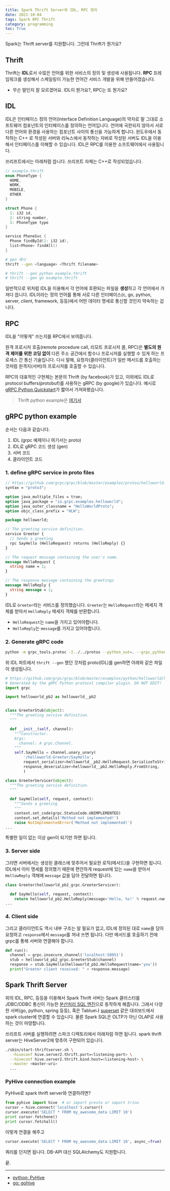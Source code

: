 ```yaml
---
title: Spark Thrift Server와 IDL, RPC 정리
date: 2021-10-04
tags: Spark RPC Thrift
category: programming
toc: True
---
```


Spark는 Thrift server를 지원합니다. 그런데 Thrift가 뭔가요?

## Thrift

Thrift는 **IDL**로서 수많은 언어를 위한 서비스의 정의 및 생성에 사용됩니다. **RPC** 프레임워크를 생성해서 스케일링이 가능한 언어간 서비스 개발을 위해 만들어졌습니다.

* 무슨 말인지 잘 모르겠어요. IDL이 뭔가요?, RPC는 또 뭔가요?

## IDL

IDL은 인터페이스 정의 언어(Interface Definition Language)의 약자로 말 그대로 소프트웨어 컴포넌트의 인터페이스를 정의하는 언어입니다. 언어에 국한되지 않아서 서로 다른 언어와 환경을 사용하는 컴포넌트 사이의 통신을 가능하게 합니다. 윈도우에서 동작하는 C++ 로 작성된 서버와 리눅스에서 동작하는 자바로 작성된 서버도 IDL을 이용해서 인터페이스를 이해할 수 있습니다. IDL은 RPC를 이용한 소프트웨어에서 사용됩니다.

쓰리프트에서는 아래처럼 씁니다. 쓰리프트 자체는 C++로 작성되었습니다.

```c++
// example.thrift
enum PhoneType {
  HOME,
  WORK,
  MOBILE,
  OTHER
}

struct Phone {
  1: i32 id,
  2: string number,
  3: PhoneType type
}

service PhoneSvc {
  Phone findById(1: i32 id),
  list<Phone> findAll()
}
```

```sh
# gen 예시
thrift --gen <language> <Thrift filename>

# thrift --gen python example.thrift
# thrift --gen go example.thrift
```

일반적으로 위처럼 IDL을 이용해서 각 언어에 호환되는 파일을 **생성**하고 각 언어에서 가져다 씁니다. IDL이라는 정의 언어를 통해 서로 다른 인터페이스(c, go, python, server, client, framework, 등등)에서 어떤 데이터 명세로 통신할 것인지 약속하는 겁니다.

## RPC

IDL을 "어떻게" 쓰는지를 RPC에서 보여줍니다.

원격 프로시저 호출(remote procedure call, 리모트 프로시저 콜, RPC)은 **별도의 원격 제어를 위한 코딩 없이** 다른 주소 공간에서 함수나 프로시저를 실행할 수 있게 하는 프로세스 간 통신 기술입니다. 다시 말해, 요청자(클라이언트)가 일반 메서드를 호출하는 것처럼 원격지(서버)의 프로시저를 호출할 수 있습니다.

RPC의 대표적인 구현체는 본문의 Thrift (by facebook)가 있고, 이외에도 IDL로 protocol buffers(protobuf)를 사용하는 gRPC (by google)가 있습니다. 예시로 [gRPC Python Quickstart](https://grpc.io/docs/languages/python/quickstart/)가 짧아서 가져와봤습니다.

> Thrift python example은 [여기서](https://thrift.apache.org/tutorial/py.html)

## gRPC python example

순서는 다음과 같습니다.

1. IDL (grpc 예제이니 여기서는 proto)
2. IDL로 gRPC 코드 생성 (gen)
3. 서버 코드
4. 클라이언트 코드

### 1. define gRPC service in proto files

```proto
// https://github.com/grpc/grpc/blob/master/examples/protos/helloworld.proto
syntax = "proto3";

option java_multiple_files = true;
option java_package = "io.grpc.examples.helloworld";
option java_outer_classname = "HelloWorldProto";
option objc_class_prefix = "HLW";

package helloworld;

// The greeting service definition.
service Greeter {
  // Sends a greeting
  rpc SayHello (HelloRequest) returns (HelloReply) {}
}

// The request message containing the user's name.
message HelloRequest {
  string name = 1;
}

// The response message containing the greetings
message HelloReply {
  string message = 1;
}
```

IDL로 `Greeter`라는 서비스를 정의했습니다. `Greeter`는 `HelloRequest`라는 메세지 객체를 받아서 `HelloReply` 메세지 객체를 반환합니다.

* `HelloRequest`는 `name`을 가지고 있어야합니다.
* `HelloReply`는 `message`를 가지고 있어야합니다.

### 2. Generate gRPC code

```sh
python -m grpc_tools.protoc -I../../protos --python_out=. --grpc_python_out=. ../../protos/helloworld.proto
```

위 IDL 파트에서 `thrift --gen` 했던 것처럼 proto(IDL)를 gen하면 아래와 같은 파일이 생성됩니다.

```python
# https://github.com/grpc/grpc/blob/master/examples/python/helloworld/helloworld_pb2_grpc.py
# Generated by the gRPC Python protocol compiler plugin. DO NOT EDIT!
import grpc

import helloworld_pb2 as helloworld__pb2


class GreeterStub(object):
  """The greeting service definition.
  """

  def __init__(self, channel):
    """Constructor.
    Args:
      channel: A grpc.Channel.
    """
    self.SayHello = channel.unary_unary(
        '/helloworld.Greeter/SayHello',
        request_serializer=helloworld__pb2.HelloRequest.SerializeToString,
        response_deserializer=helloworld__pb2.HelloReply.FromString,
        )

class GreeterServicer(object):
  """The greeting service definition.
  """

  def SayHello(self, request, context):
    """Sends a greeting
    """
    context.set_code(grpc.StatusCode.UNIMPLEMENTED)
    context.set_details('Method not implemented!')
    raise NotImplementedError('Method not implemented!')
...
```

특별한 일이 없는 이상 gen이 되기만 하면 됩니다.

### 3. Server side

그러면 서버에서는 생성된 클래스에 맞추어서 필요한 로직(메서드)을 구현하면 됩니다. IDL에서 이미 명세를 정의했기 때문에 편안하게 request에 있는 `name`을 받아서 `HellowReply` 객체에 `message` 값을 담아 전달하면 됩니다.

```python
class Greeter(helloworld_pb2_grpc.GreeterServicer):

  def SayHello(self, request, context):
    return helloworld_pb2.HelloReply(message='Hello, %s!' % request.name)
...

```

### 4. Client side

그리고 클라이언트도 역시 내부 구조는 알 필요가 없고, IDL에 정의된 대로 `name`을 담아 요청하고 `response`에서 `message`를 꺼내 쓰면 됩니다.
다만 메서드를 호출하기 전에 grpc를 통해 서버와 연결해야 합니다.

```python
def run():
  channel = grpc.insecure_channel('localhost:50051')
  stub = helloworld_pb2_grpc.GreeterStub(channel)
  response = stub.SayHello(helloworld_pb2.HelloRequest(name='you'))
  print("Greeter client received: " + response.message)

```

## Spark Thrift Server

위의 IDL, RPC, 등등을 이용해서 Spark Thrift 서버는 Spark 클러스터를 JDBC/ODBC 통신이 가능한 [분산처리 SQL 엔진](https://spark.apache.org/docs/latest/sql-distributed-sql-engine.html#running-the-thrift-jdbcodbc-server)으로 동작하게 해줍니다. 그래서 다양한 서버(go, python, spring 등등), 혹은 Tablue나 [superset](https://superset.apache.org/docs/databases/spark-sql) 같은 대쉬보드에서 spark cluster에 연결할 수 있습니다. 물론 Spark SQL은 OLTP가 아닌 OLAP로 사용하는 것이 마땅합니다.

쓰리프트 서버를 실행하려면 스파크 디렉토리에서 아래처럼 하면 됩니다. spark thrift server는 HiveServer2에 맞추어 구현되어 있습니다.

```sh
./sbin/start-thriftserver.sh \
  --hiveconf hive.server2.thrift.port=<listening-port> \
  --hiveconf hive.server2.thrift.bind.host=<listening-host> \
  --master <master-uri>
  ...
```

### PyHive connection example

PyHive로 spark thrift server와 연결하려면?

```python
from pyhive import hive  # or import presto or import trino
cursor = hive.connect('localhost').cursor()
cursor.execute('SELECT * FROM my_awesome_data LIMIT 10')
print cursor.fetchone()
print cursor.fetchall()
```

이렇게 연결을 해주고

```python
cursor.execute('SELECT * FROM my_awesome_data LIMIT 10', async_=True)
```

쿼리를 던지면 됩니다. DB-API 대신 SQLAlchemy도 지원합니다.

끝.

---

* [python: PyHive](https://github.com/dropbox/PyHive)
* [go: gohive](https://github.com/beltran/gohive)
